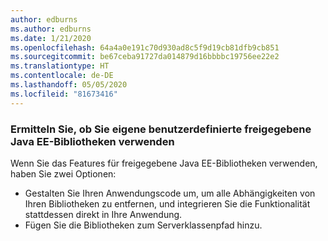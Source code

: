 ```yaml
---
author: edburns
ms.author: edburns
ms.date: 1/21/2020
ms.openlocfilehash: 64a4a0e191c70d930ad8c5f9d19cb81dfb9cb851
ms.sourcegitcommit: be67ceba91727da014879d16bbbbc19756ee22e2
ms.translationtype: HT
ms.contentlocale: de-DE
ms.lasthandoff: 05/05/2020
ms.locfileid: "81673416"
---
```

### <a name="determine-whether-you-are-using-your-own-custom-created-shared-java-ee-libraries"></a>Ermitteln Sie, ob Sie eigene benutzerdefinierte freigegebene Java EE-Bibliotheken verwenden

Wenn Sie das Features für freigegebene Java EE-Bibliotheken verwenden, haben Sie zwei Optionen:

* Gestalten Sie Ihren Anwendungscode um, um alle Abhängigkeiten von Ihren Bibliotheken zu entfernen, und integrieren Sie die Funktionalität stattdessen direkt in Ihre Anwendung.
* Fügen Sie die Bibliotheken zum Serverklassenpfad hinzu.
